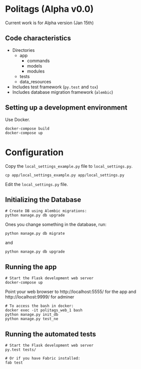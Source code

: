 # Politags (Alpha v0.0)

Current work is for Alpha version (Jan 15th)

## Code characteristics

* Directories
    * app
        * commands
        * models
        * modules
    * tests
    * data_resources
* Includes test framework (`py.test` and `tox`)
* Includes database migration framework (`alembic`)

## Setting up a development environment

Use Docker.

    docker-compose build
    docker-compose up

# Configuration

Copy the `local_settings_example.py` file to `local_settings.py`.

    cp app/local_settings_example.py app/local_settings.py

Edit the `local_settings.py` file.

## Initializing the Database

    # Create DB using Alembic migrations:
    python manage.py db upgrade
    
Ones you change something in the database, run:

    python manage.py db migrate
    
and

    python manage.py db upgrade

## Running the app

    # Start the Flask development web server
    docker-compose up

Point your web browser to http://localhost:5555/ for the app
and http://localhost:9999/ for adminer


    # To access the bash in docker:
    docker exec -it politags_web_1 bash
    python manage.py init_db
    python manage.py test_ne


## Running the automated tests

    # Start the Flask development web server
    py.test tests/

    # Or if you have Fabric installed:
    fab test
